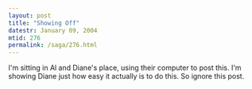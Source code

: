 ```yaml
---
layout: post
title: "Showing Off"
datestr: January 09, 2004
mtid: 276
permalink: /saga/276.html
---
```


I'm sitting in Al and Diane's place, using their computer to post this. I'm showing Diane just how easy it actually is to do this. So ignore this post.

